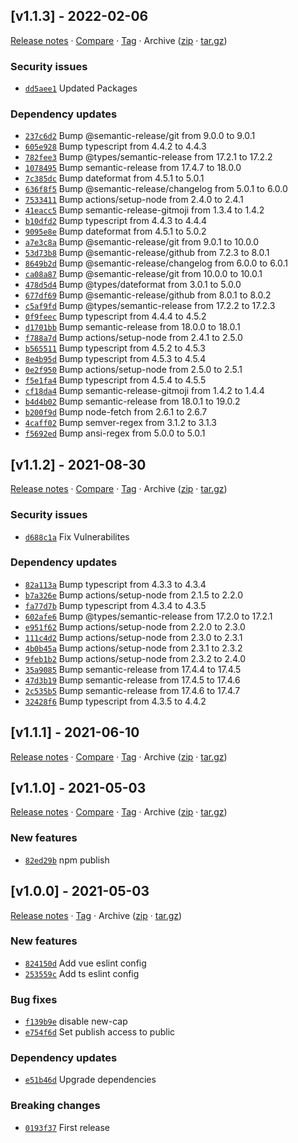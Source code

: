 ## [v1.1.3] - 2022-02-06

[Release notes](https://github.com/kaaax0815/config/releases/tag/v1.1.3) · [Compare](https://github.com/kaaax0815/config/compare/v1.1.2...v1.1.3) · [Tag](https://github.com/kaaax0815/config/tree/v1.1.3) · Archive ([zip](https://github.com/kaaax0815/config/archive/v1.1.3.zip) · [tar.gz](https://github.com/kaaax0815/config/archive/v1.1.3.tar.gz))

### Security issues

- [`dd5aee1`](https://github.com/kaaax0815/config/commit/dd5aee1)  Updated Packages

### Dependency updates

- [`237c6d2`](https://github.com/kaaax0815/config/commit/237c6d2)  Bump @semantic-release/git from 9.0.0 to 9.0.1
- [`605e928`](https://github.com/kaaax0815/config/commit/605e928)  Bump typescript from 4.4.2 to 4.4.3
- [`782fee3`](https://github.com/kaaax0815/config/commit/782fee3)  Bump @types/semantic-release from 17.2.1 to 17.2.2
- [`1078495`](https://github.com/kaaax0815/config/commit/1078495)  Bump semantic-release from 17.4.7 to 18.0.0
- [`7c385dc`](https://github.com/kaaax0815/config/commit/7c385dc)  Bump dateformat from 4.5.1 to 5.0.1
- [`636f8f5`](https://github.com/kaaax0815/config/commit/636f8f5)  Bump @semantic-release/changelog from 5.0.1 to 6.0.0
- [`7533411`](https://github.com/kaaax0815/config/commit/7533411)  Bump actions/setup-node from 2.4.0 to 2.4.1
- [`41eacc5`](https://github.com/kaaax0815/config/commit/41eacc5)  Bump semantic-release-gitmoji from 1.3.4 to 1.4.2
- [`b10dfd2`](https://github.com/kaaax0815/config/commit/b10dfd2)  Bump typescript from 4.4.3 to 4.4.4
- [`9095e8e`](https://github.com/kaaax0815/config/commit/9095e8e)  Bump dateformat from 4.5.1 to 5.0.2
- [`a7e3c8a`](https://github.com/kaaax0815/config/commit/a7e3c8a)  Bump @semantic-release/git from 9.0.1 to 10.0.0
- [`53d73b8`](https://github.com/kaaax0815/config/commit/53d73b8)  Bump @semantic-release/github from 7.2.3 to 8.0.1
- [`8649b2d`](https://github.com/kaaax0815/config/commit/8649b2d)  Bump @semantic-release/changelog from 6.0.0 to 6.0.1
- [`ca08a87`](https://github.com/kaaax0815/config/commit/ca08a87)  Bump @semantic-release/git from 10.0.0 to 10.0.1
- [`478d5d4`](https://github.com/kaaax0815/config/commit/478d5d4)  Bump @types/dateformat from 3.0.1 to 5.0.0
- [`677df69`](https://github.com/kaaax0815/config/commit/677df69)  Bump @semantic-release/github from 8.0.1 to 8.0.2
- [`c5af9fd`](https://github.com/kaaax0815/config/commit/c5af9fd)  Bump @types/semantic-release from 17.2.2 to 17.2.3
- [`0f9feec`](https://github.com/kaaax0815/config/commit/0f9feec)  Bump typescript from 4.4.4 to 4.5.2
- [`d1701bb`](https://github.com/kaaax0815/config/commit/d1701bb)  Bump semantic-release from 18.0.0 to 18.0.1
- [`f788a7d`](https://github.com/kaaax0815/config/commit/f788a7d)  Bump actions/setup-node from 2.4.1 to 2.5.0
- [`b565511`](https://github.com/kaaax0815/config/commit/b565511)  Bump typescript from 4.5.2 to 4.5.3
- [`8e4b95d`](https://github.com/kaaax0815/config/commit/8e4b95d)  Bump typescript from 4.5.3 to 4.5.4
- [`0e2f950`](https://github.com/kaaax0815/config/commit/0e2f950)  Bump actions/setup-node from 2.5.0 to 2.5.1
- [`f5e1fa4`](https://github.com/kaaax0815/config/commit/f5e1fa4)  Bump typescript from 4.5.4 to 4.5.5
- [`cf18da4`](https://github.com/kaaax0815/config/commit/cf18da4)  Bump semantic-release-gitmoji from 1.4.2 to 1.4.4
- [`b4d4b02`](https://github.com/kaaax0815/config/commit/b4d4b02)  Bump semantic-release from 18.0.1 to 19.0.2
- [`b200f9d`](https://github.com/kaaax0815/config/commit/b200f9d)  Bump node-fetch from 2.6.1 to 2.6.7
- [`4caff02`](https://github.com/kaaax0815/config/commit/4caff02)  Bump semver-regex from 3.1.2 to 3.1.3
- [`f5692ed`](https://github.com/kaaax0815/config/commit/f5692ed)  Bump ansi-regex from 5.0.0 to 5.0.1

## [v1.1.2] - 2021-08-30

[Release notes](https://github.com/kaaax0815/config/releases/tag/v1.1.2) · [Compare](https://github.com/kaaax0815/config/compare/v1.1.1...v1.1.2) · [Tag](https://github.com/kaaax0815/config/tree/v1.1.2) · Archive ([zip](https://github.com/kaaax0815/config/archive/v1.1.2.zip) · [tar.gz](https://github.com/kaaax0815/config/archive/v1.1.2.tar.gz))

### Security issues

- [`d688c1a`](https://github.com/kaaax0815/config/commit/d688c1a)  Fix Vulnerabilites

### Dependency updates

- [`82a113a`](https://github.com/kaaax0815/config/commit/82a113a)  Bump typescript from 4.3.3 to 4.3.4
- [`b7a326e`](https://github.com/kaaax0815/config/commit/b7a326e)  Bump actions/setup-node from 2.1.5 to 2.2.0
- [`fa77d7b`](https://github.com/kaaax0815/config/commit/fa77d7b)  Bump typescript from 4.3.4 to 4.3.5
- [`602afe6`](https://github.com/kaaax0815/config/commit/602afe6)  Bump @types/semantic-release from 17.2.0 to 17.2.1
- [`e951f62`](https://github.com/kaaax0815/config/commit/e951f62)  Bump actions/setup-node from 2.2.0 to 2.3.0
- [`111c4d2`](https://github.com/kaaax0815/config/commit/111c4d2)  Bump actions/setup-node from 2.3.0 to 2.3.1
- [`4b0b45a`](https://github.com/kaaax0815/config/commit/4b0b45a)  Bump actions/setup-node from 2.3.1 to 2.3.2
- [`9feb1b2`](https://github.com/kaaax0815/config/commit/9feb1b2)  Bump actions/setup-node from 2.3.2 to 2.4.0
- [`35a9085`](https://github.com/kaaax0815/config/commit/35a9085)  Bump semantic-release from 17.4.4 to 17.4.5
- [`47d3b19`](https://github.com/kaaax0815/config/commit/47d3b19)  Bump semantic-release from 17.4.5 to 17.4.6
- [`2c535b5`](https://github.com/kaaax0815/config/commit/2c535b5)  Bump semantic-release from 17.4.6 to 17.4.7
- [`32428f6`](https://github.com/kaaax0815/config/commit/32428f6)  Bump typescript from 4.3.5 to 4.4.2

## [v1.1.1] - 2021-06-10

[Release notes](https://github.com/kaaax0815/config/releases/tag/v1.1.1) · [Compare](https://github.com/kaaax0815/config/compare/v1.1.0...v1.1.1) · [Tag](https://github.com/kaaax0815/config/tree/v1.1.1) · Archive ([zip](https://github.com/kaaax0815/config/archive/v1.1.1.zip) · [tar.gz](https://github.com/kaaax0815/config/archive/v1.1.1.tar.gz))

## [v1.1.0] - 2021-05-03

[Release notes](https://github.com/kaaax0815/config/releases/tag/v1.1.0) · [Compare](https://github.com/kaaax0815/config/compare/v1.0.0...v1.1.0) · [Tag](https://github.com/kaaax0815/config/tree/v1.1.0) · Archive ([zip](https://github.com/kaaax0815/config/archive/v1.1.0.zip) · [tar.gz](https://github.com/kaaax0815/config/archive/v1.1.0.tar.gz))

### New features

- [`82ed29b`](https://github.com/kaaax0815/config/commit/82ed29b)  npm publish

## [v1.0.0] - 2021-05-03

[Release notes](https://github.com/kaaax0815/config/releases/tag/v1.0.0) · [Tag](https://github.com/kaaax0815/config/tree/v1.0.0) · Archive ([zip](https://github.com/kaaax0815/config/archive/v1.0.0.zip) · [tar.gz](https://github.com/kaaax0815/config/archive/v1.0.0.tar.gz))

### New features

- [`824150d`](https://github.com/kaaax0815/config/commit/824150d)  Add vue eslint config
- [`253559c`](https://github.com/kaaax0815/config/commit/253559c)  Add ts eslint config

### Bug fixes

- [`f139b9e`](https://github.com/kaaax0815/config/commit/f139b9e)  disable new-cap
- [`e754f6d`](https://github.com/kaaax0815/config/commit/e754f6d)  Set publish access to public

### Dependency updates

- [`e51b46d`](https://github.com/kaaax0815/config/commit/e51b46d)  Upgrade dependencies

### Breaking changes

- [`0193f37`](https://github.com/kaaax0815/config/commit/0193f37)  First release
